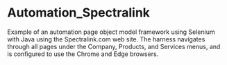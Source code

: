 # Automation_Spectralink
Example of an automation page object model framework using Selenium with Java using the Spectralink.com web site. The harness navigates through all pages under the Company, Products, and Services menus, and is configured to use the Chrome and Edge browsers.